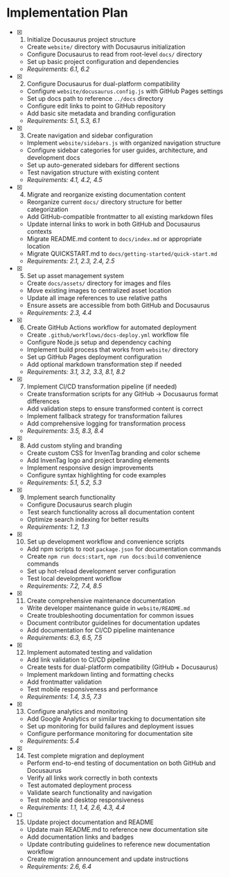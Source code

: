 # Implementation Plan

- [x] 1. Initialize Docusaurus project structure
  - Create `website/` directory with Docusaurus initialization
  - Configure Docusaurus to read from root-level `docs/` directory
  - Set up basic project configuration and dependencies
  - _Requirements: 6.1, 6.2_

- [x] 2. Configure Docusaurus for dual-platform compatibility
  - Configure `website/docusaurus.config.js` with GitHub Pages settings
  - Set up docs path to reference `../docs` directory
  - Configure edit links to point to GitHub repository
  - Add basic site metadata and branding configuration
  - _Requirements: 5.1, 5.3, 6.1_

- [x] 3. Create navigation and sidebar configuration
  - Implement `website/sidebars.js` with organized navigation structure
  - Configure sidebar categories for user guides, architecture, and development docs
  - Set up auto-generated sidebars for different sections
  - Test navigation structure with existing content
  - _Requirements: 4.1, 4.2, 4.5_

- [x] 4. Migrate and reorganize existing documentation content
  - Reorganize current `docs/` directory structure for better categorization
  - Add GitHub-compatible frontmatter to all existing markdown files
  - Update internal links to work in both GitHub and Docusaurus contexts
  - Migrate README.md content to `docs/index.md` or appropriate location
  - Migrate QUICKSTART.md to `docs/getting-started/quick-start.md`
  - _Requirements: 2.1, 2.3, 2.4, 2.5_

- [x] 5. Set up asset management system
  - Create `docs/assets/` directory for images and files
  - Move existing images to centralized asset location
  - Update all image references to use relative paths
  - Ensure assets are accessible from both GitHub and Docusaurus
  - _Requirements: 2.3, 4.4_

- [x] 6. Create GitHub Actions workflow for automated deployment
  - Create `.github/workflows/docs-deploy.yml` workflow file
  - Configure Node.js setup and dependency caching
  - Implement build process that works from `website/` directory
  - Set up GitHub Pages deployment configuration
  - Add optional markdown transformation step if needed
  - _Requirements: 3.1, 3.2, 3.3, 8.1, 8.2_

- [x] 7. Implement CI/CD transformation pipeline (if needed)
  - Create transformation scripts for any GitHub → Docusaurus format differences
  - Add validation steps to ensure transformed content is correct
  - Implement fallback strategy for transformation failures
  - Add comprehensive logging for transformation process
  - _Requirements: 3.5, 8.3, 8.4_

- [x] 8. Add custom styling and branding
  - Create custom CSS for InvenTag branding and color scheme
  - Add InvenTag logo and project branding elements
  - Implement responsive design improvements
  - Configure syntax highlighting for code examples
  - _Requirements: 5.1, 5.2, 5.3_

- [x] 9. Implement search functionality
  - Configure Docusaurus search plugin
  - Test search functionality across all documentation content
  - Optimize search indexing for better results
  - _Requirements: 1.2, 1.3_

- [x] 10. Set up development workflow and convenience scripts
  - Add npm scripts to root `package.json` for documentation commands
  - Create `npm run docs:start`, `npm run docs:build` convenience commands
  - Set up hot-reload development server configuration
  - Test local development workflow
  - _Requirements: 7.2, 7.4, 8.5_

- [x] 11. Create comprehensive maintenance documentation
  - Write developer maintenance guide in `website/README.md`
  - Create troubleshooting documentation for common issues
  - Document contributor guidelines for documentation updates
  - Add documentation for CI/CD pipeline maintenance
  - _Requirements: 6.3, 6.5, 7.5_

- [x] 12. Implement automated testing and validation
  - Add link validation to CI/CD pipeline
  - Create tests for dual-platform compatibility (GitHub + Docusaurus)
  - Implement markdown linting and formatting checks
  - Add frontmatter validation
  - Test mobile responsiveness and performance
  - _Requirements: 1.4, 3.5, 7.3_

- [x] 13. Configure analytics and monitoring
  - Add Google Analytics or similar tracking to documentation site
  - Set up monitoring for build failures and deployment issues
  - Configure performance monitoring for documentation site
  - _Requirements: 5.4_

- [x] 14. Test complete migration and deployment
  - Perform end-to-end testing of documentation on both GitHub and Docusaurus
  - Verify all links work correctly in both contexts
  - Test automated deployment process
  - Validate search functionality and navigation
  - Test mobile and desktop responsiveness
  - _Requirements: 1.1, 1.4, 2.6, 4.3, 4.4_

- [ ] 15. Update project documentation and README
  - Update main README.md to reference new documentation site
  - Add documentation links and badges
  - Update contributing guidelines to reference new documentation workflow
  - Create migration announcement and update instructions
  - _Requirements: 2.6, 6.4_